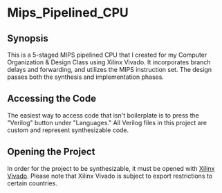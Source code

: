 # Mips_Pipelined_CPU
## Synopsis
This is a 5-staged MIPS pipelined CPU that I created for my Computer Organization &amp; Design Class using Xilinx Vivado.  It incorporates branch delays and forwarding, and utilizes the MIPS instruction set.  The design passes both the synthesis and implementation phases.

## Accessing the Code
The easiest way to access code that isn't boilerplate is to press the "Verilog" button under "Languages."  All Verilog files in this project are custom and represent synthesizable code.

## Opening the Project
In order for the project to be synthesizable, it must be opened with [Xilinx Vivado](https://www.xilinx.com/products/design-tools/vivado.html).  Please note that Xilinx Vivado is subject to export restrictions to certain countries.
